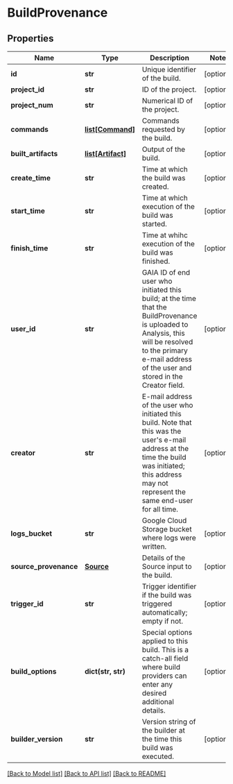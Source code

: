 # BuildProvenance

## Properties
Name | Type | Description | Notes
------------ | ------------- | ------------- | -------------
**id** | **str** | Unique identifier of the build. | [optional] 
**project_id** | **str** | ID of the project. | [optional] 
**project_num** | **str** | Numerical ID of the project. | [optional] 
**commands** | [**list[Command]**](Command.md) | Commands requested by the build. | [optional] 
**built_artifacts** | [**list[Artifact]**](Artifact.md) | Output of the build. | [optional] 
**create_time** | **str** | Time at which the build was created. | [optional] 
**start_time** | **str** | Time at which execution of the build was started. | [optional] 
**finish_time** | **str** | Time at whihc execution of the build was finished. | [optional] 
**user_id** | **str** | GAIA ID of end user who initiated this build; at the time that the BuildProvenance is uploaded to Analysis, this will be resolved to the primary e-mail address of the user and stored in the Creator field. | [optional] 
**creator** | **str** | E-mail address of the user who initiated this build. Note that this was the user&#39;s e-mail address at the time the build was initiated; this address may not represent the same end-user for all time. | [optional] 
**logs_bucket** | **str** | Google Cloud Storage bucket where logs were written. | [optional] 
**source_provenance** | [**Source**](Source.md) | Details of the Source input to the build. | [optional] 
**trigger_id** | **str** | Trigger identifier if the build was triggered automatically; empty if not. | [optional] 
**build_options** | **dict(str, str)** | Special options applied to this build. This is a catch-all field where build providers can enter any desired additional details. | [optional] 
**builder_version** | **str** | Version string of the builder at the time this build was executed. | [optional] 

[[Back to Model list]](../README.md#documentation-for-models) [[Back to API list]](../README.md#documentation-for-api-endpoints) [[Back to README]](../README.md)


